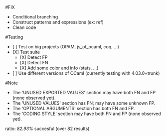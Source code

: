 #FIX
- Conditional branching
- Construct patterns and expressions (ex: ref)
- Clean code

#Testing
- \[ \] Test on big projects (OPAM, js_of_ocaml, coq, ...)
- \[X\] Test suite
	+ \[X\] Detect FP
	+ \[X\] Detect FN
	+ \[X\] Add some color and info (stats, ...)
- \[ \] Use different versions of OCaml (currently testing with 4.03.0+trunk)


#Note
- The 'UNUSED EXPORTED VALUES' section may have both FN and FP (none observed yet).
- The 'UNUSED VALUES' section has FN; may have some unknown FP.
- The 'OPTIONAL ARGUMENTS' section has both FN and FP.
- The 'CODING STYLE' section may have both FN and FP (none observed yet).

ratio: *82.93%* succesful (over 82 results)
